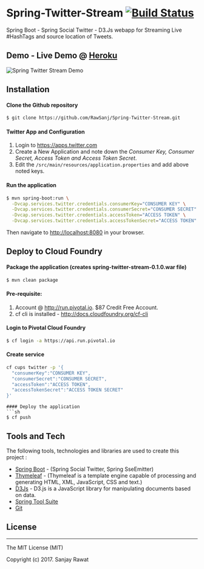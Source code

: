 # Spring-Twitter-Stream [![Build Status](https://travis-ci.org/RawSanj/spring-twitter-stream.svg?branch=master)](https://travis-ci.org/RawSanj/spring-twitter-stream)

Spring Boot - Spring Social Twitter - D3.Js webapp for Streaming Live #HashTags and source location of Tweets.

## Demo - Live Demo @ [Heroku](https://twitter-stream-cloud.herokuapp.com)

![Spring Twitter Stream Demo](/demo.gif?raw=true "Spring Twitter Stream Demo")

## Installation

#### Clone the Github repository

```sh
$ git clone https://github.com/RawSanj/Spring-Twitter-Stream.git
```

#### Twitter App and Configuration

1. Login to https://apps.twitter.com
2. Create a New Application and note down the _Consumer Key, Consumer Secret, Access Token and Access Token Secret_.
3. Edit the `/src/main/resources/application.properties` and add above noted keys.

#### Run the application

```sh
$ mvn spring-boot:run \
  -Dvcap.services.twitter.credentials.consumerKey="CONSUMER KEY" \
  -Dvcap.services.twitter.credentials.consumerSecret="CONSUMER SECRET" \
  -Dvcap.services.twitter.credentials.accessToken="ACCESS TOKEN" \
  -Dvcap.services.twitter.credentials.accessTokenSecret="ACCESS TOKEN"
```

Then navigate to [http://localhost:8080](http://localhost:8080) in your browser.

## Deploy to Cloud Foundry

#### Package the application (creates spring-twitter-stream-0.1.0.war file)

```sh
$ mvn clean package
```

#### Pre-requisite:

1. Account @ http://run.pivotal.io. \$87 Credit Free Account.
2. cf cli is installed - http://docs.cloudfoundry.org/cf-cli

#### Login to Pivotal Cloud Foundry

```sh
$ cf login -a https://api.run.pivotal.io
```

#### Create service

```sh
cf cups twitter -p '{
  "consumerKey":"CONSUMER KEY",
  "consumerSecret":"CONSUMER SECRET",
  "accessToken":"ACCESS TOKEN",
  "accessTokenSecret":"ACCESS TOKEN SECRET"
}'

```

````
#### Deploy the application
```sh
$ cf push
````

## Tools and Tech

The following tools, technologies and libraries are used to create this project :

- [Spring Boot] - (Spring Social Twitter, Spring SseEmitter)
- [Thymeleaf] - (Thymeleaf is a template engine capable of processing and generating HTML, XML, JavaScript, CSS and text.)
- [D3Js] - D3.js is a JavaScript library for manipulating documents based on data.
- [Spring Tool Suite]
- [Git]

## License

---

The MIT License (MIT)

Copyright (c) 2017. Sanjay Rawat

[thymeleaf]: http://www.thymeleaf.org/
[spring boot]: http://docs.spring.io/spring-boot/docs/current-SNAPSHOT/reference/htmlsingle/
[spring tool suite]: https://spring.io/tools
[git]: https://git-scm.com/
[d3js]: https://d3js.org/
